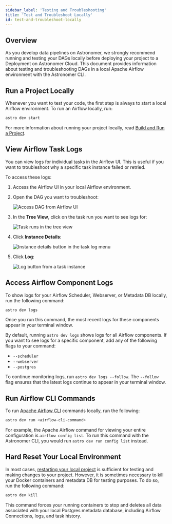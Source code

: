 ```yaml
---
sidebar_label: 'Testing and Troubleshooting'
title: 'Test and Troubleshoot Locally'
id: test-and-troubleshoot-locally
---
```


## Overview

As you develop data pipelines on Astronomer, we strongly recommend running and testing your DAGs locally before deploying your project to a Deployment on Astronomer Cloud. This document provides information about testing and troubleshooting DAGs in a local Apache Airflow environment with the Astronomer CLI.

## Run a Project Locally

Whenever you want to test your code, the first step is always to start a local Airflow environment. To run an Airflow locally, run:

```sh
astro dev start
```

For more information about running your project locally, read [Build and Run a Project](develop-project#build-and-run-a-project).

## View Airflow Task Logs

You can view logs for individual tasks in the Airflow UI. This is useful if you want to troubleshoot why a specific task instance failed or retried.

To access these logs:

1. Access the Airflow UI in your local Airflow environment.
2. Open the DAG you want to troubleshoot:

    <div class="text--center">
    <img src="/img/docs/open-dag.png" alt="Access DAG from Airflow UI" />
    </div>

3. In the **Tree View**, click on the task run you want to see logs for:

    <div class="text--center">
    <img src="/img/docs/tree-view.png" alt="Task runs in the tree view" />
    </div>

4. Click **Instance Details**:

    <div class="text--center">
    <img src="/img/docs/instance-details.png" alt="Instance details button in the task log menu" />
    </div>

5. Click **Log**:

    <div class="text--center">
    <img src="/img/docs/task-log.png" alt="Log button from a task instance" />
    </div>

## Access Airflow Component Logs

To show logs for your Airflow Scheduler, Webserver, or Metadata DB locally, run the following command:

```sh
astro dev logs
```

Once you run this command, the most recent logs for these components appear in your terminal window.

By default, running `astro dev logs` shows logs for all Airflow components. If you want to see logs for a specific component, add any of the following flags to your command:

- `--scheduler`
- `--webserver`
- `--postgres`

To continue monitoring logs, run `astro dev logs --follow`. The `--follow` flag ensures that the latest logs continue to appear in your terminal window.

## Run Airflow CLI Commands

To run [Apache Airflow CLI](https://airflow.apache.org/docs/apache-airflow/stable/cli-and-env-variables-ref.html) commands locally, run the following:

```sh
astro dev run <airflow-cli-command>
```

For example, the Apache Airflow command for viewing your entire configuration is `airflow config list`. To run this command with the Astronomer CLI, you would run `astro dev run config list` instead.

## Hard Reset Your Local Environment

In most cases, [restarting your local project](develop-project#restart-your-local-environment) is sufficient for testing and making changes to your project. However, it is sometimes necessary to kill your Docker containers and metadata DB for testing purposes. To do so, run the following command:

```sh
astro dev kill
```

This command forces your running containers to stop and deletes all data associated with your local Postgres metadata database, including Airflow Connections, logs, and task history.
